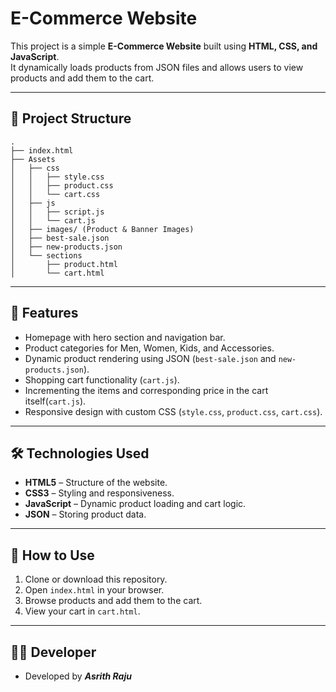 # E-Commerce Website

This project is a simple **E-Commerce Website** built using **HTML, CSS, and JavaScript**.  
It dynamically loads products from JSON files and allows users to view products and add them to the cart.

---

## 📂 Project Structure

```
.
├── index.html
├── Assets
│   ├── css
│   │   ├── style.css
│   │   ├── product.css
│   │   └── cart.css
│   ├── js
│   │   ├── script.js
│   │   └── cart.js
│   ├── images/ (Product & Banner Images)
│   ├── best-sale.json
│   ├── new-products.json
│   └── sections
│       ├── product.html
│       └── cart.html
```

---

## 🚀 Features

- Homepage with hero section and navigation bar.
- Product categories for Men, Women, Kids, and Accessories.
- Dynamic product rendering using JSON (`best-sale.json` and `new-products.json`).
- Shopping cart functionality (`cart.js`).
- Incrementing the items and corresponding price in the cart itself(`cart.js`).
- Responsive design with custom CSS (`style.css`, `product.css`, `cart.css`).

---

## 🛠️ Technologies Used

- **HTML5** – Structure of the website.
- **CSS3** – Styling and responsiveness.
- **JavaScript** – Dynamic product loading and cart logic.
- **JSON** – Storing product data.

---

## 📖 How to Use

1. Clone or download this repository.  
2. Open `index.html` in your browser.  
3. Browse products and add them to the cart.  
4. View your cart in `cart.html`.  

---



## 👨‍💻 Developer

- Developed by ***Asrith Raju***  
